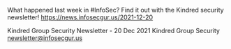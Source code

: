 What happened last week in #InfoSec? Find it out with the Kindred security newsletter!
https://news.infosecgur.us/2021-12-20

Kindred Group Security Newsletter - 20 Dec 2021
Kindred Group Security
newsletter@infosecgur.us
 
